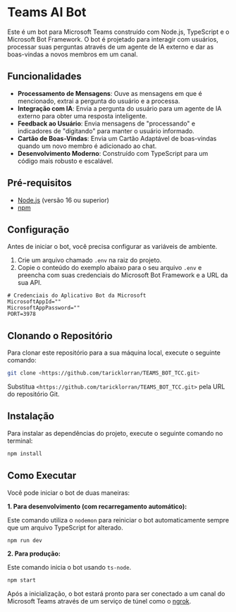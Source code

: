 # Teams AI Bot

Este é um bot para Microsoft Teams construído com Node.js, TypeScript e o Microsoft Bot Framework. O bot é projetado para interagir com usuários, processar suas perguntas através de um agente de IA externo e dar as boas-vindas a novos membros em um canal.

## Funcionalidades

- **Processamento de Mensagens**: Ouve as mensagens em que é mencionado, extrai a pergunta do usuário e a processa.
- **Integração com IA**: Envia a pergunta do usuário para um agente de IA externo para obter uma resposta inteligente.
- **Feedback ao Usuário**: Envia mensagens de "processando" e indicadores de "digitando" para manter o usuário informado.
- **Cartão de Boas-Vindas**: Envia um Cartão Adaptável de boas-vindas quando um novo membro é adicionado ao chat.
- **Desenvolvimento Moderno**: Construído com TypeScript para um código mais robusto e escalável.

## Pré-requisitos

- [Node.js](https://nodejs.org/) (versão 16 ou superior)
- [npm](https://www.npmjs.com/)

## Configuração

Antes de iniciar o bot, você precisa configurar as variáveis de ambiente.

1.  Crie um arquivo chamado `.env` na raiz do projeto.
2.  Copie o conteúdo do exemplo abaixo para o seu arquivo `.env` e preencha com suas credenciais do Microsoft Bot Framework e a URL da sua API.

```env
# Credenciais do Aplicativo Bot da Microsoft
MicrosoftAppId=""
MicrosoftAppPassword=""
PORT=3978
```

## Clonando o Repositório

Para clonar este repositório para a sua máquina local, execute o seguinte comando:

```bash
git clone <https://github.com/taricklorran/TEAMS_BOT_TCC.git>
```

Substitua `<https://github.com/taricklorran/TEAMS_BOT_TCC.git>` pela URL do repositório Git.

## Instalação

Para instalar as dependências do projeto, execute o seguinte comando no terminal:

```bash
npm install
```

## Como Executar

Você pode iniciar o bot de duas maneiras:

**1. Para desenvolvimento (com recarregamento automático):**

Este comando utiliza o `nodemon` para reiniciar o bot automaticamente sempre que um arquivo TypeScript for alterado.

```bash
npm run dev
```

**2. Para produção:**

Este comando inicia o bot usando `ts-node`.

```bash
npm start
```

Após a inicialização, o bot estará pronto para ser conectado a um canal do Microsoft Teams através de um serviço de túnel como o [ngrok](https://ngrok.com/).
